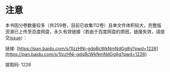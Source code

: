 # 注意

本书因分卷数量较多（共259卷，目前已收集112卷）且单文件体积较大，完整版资源已上传至百度网盘，永久有效链接（若由于百度网盘的原因，链接失效，请提交[issue](https://github.com/M0rtzz/Selected-Works-of-MaoTseTung/issues/new)）：

链接: [https://pan.baidu.com/s/1IzzHNj-gdqBcWkNmNdGg8g?pwd=1226](https://pan.baidu.com/s/1IzzHNj-gdqBcWkNmNdGg8g?pwd=1226)

提取码: 1226
